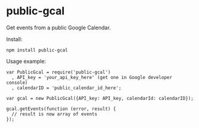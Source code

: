 # public-gcal

Get events from a public Google Calendar.

Install:
```
npm install public-gcal
```

Usage example:
```
var PublicGcal = require('public-gcal')
  , API_key = 'your_api_key_here' (get one in Google developer console)
  , calendarID = 'public_calendar_id_here';

var gcal = new PublicGcal({API_key: API_key, calendarId: calendarID});

gcal.getEvents(function (error, result) {
  // result is now array of events
});
```
 